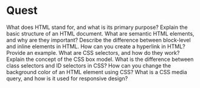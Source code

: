# Quest

What does HTML stand for, and what is its primary purpose?
Explain the basic structure of an HTML document.
What are semantic HTML elements, and why are they important?
Describe the difference between block-level and inline elements in HTML.
How can you create a hyperlink in HTML? Provide an example.
What are CSS selectors, and how do they work?
Explain the concept of the CSS box model.
What is the difference between class selectors and ID selectors in CSS?
How can you change the background color of an HTML element using CSS?
What is a CSS media query, and how is it used for responsive design?
